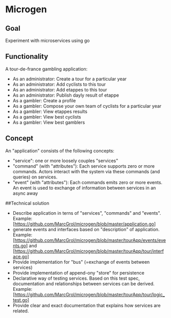 # Microgen

## Goal
Experiment with microservices using go

## Functionality
A tour-de-france gambling application:
- As an administrator: Create a tour for a particular year
- As an administrator: Add cyclists to this tour
- As an administrator: Add etappes to this tour
- As an administrator: Publish dayly result of etappe
- As a gambler: Create a profile 
- As a gambler: Compose your own team of cyclists for a particular year
- As a gambler: View etappes results
- As a gambler: View best cyclists
- As a gambler: View best gamblers

## Concept
An "application" consists of the following concepts:
 - "service": one or more loosely couples "services"
 - "command" (with "attributes"): Each service supports zero or more commands. Actors interact with the system via these commands (and queries) on services.
 - "event" (with "attributes"): Each commands emits zero or more events. An event is used to exchange of information between services in an async away

##Technical solution
- Describe application in terns of "services", "commands" and "events". Example: [https://github.com/MarcGrol/microgen/blob/master/application.go]
- generate events and interfaces based on "description" of application. Example: [https://github.com/MarcGrol/microgen/blob/master/tourApp/events/events.go] and [https://github.com/MarcGrol/microgen/blob/master/tourApp/tour/interface.go]
- Provide implementation for "bus" (=exchange of events between services)
- Provide implementation of append-ony "store" for persistence
- Declarative way of testing services. Based on this test spec, documentation and relationships between services can be derived. Example: [https://github.com/MarcGrol/microgen/blob/master/tourApp/tour/logic_test.go]
- Provide clear and exact documentation that explains how services are related.
